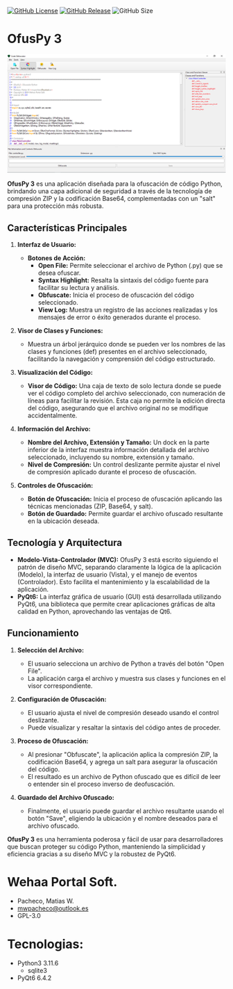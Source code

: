 [![GitHub License](https://img.shields.io/github/license/wehaaportal/OfusPy-3)](https://github.com/wehaaportal/OfusPy-3/blob/main/LICENSE) 
[![GitHub Release](https://img.shields.io/github/v/release/wehaaportal/OfusPy-3?include_prereleases)](https://github.com/wehaaportal/OfusPy-3/releases)
![GitHub Size](https://img.shields.io/github/repo-size/wehaaportal/OfusPy-3)

# OfusPy 3

![OfusPy3 Captura](https://github.com/wehaaportal/OfusPy-3/blob/main/Code_Obfuscator.png "OfusPy3.0.1a14")

**OfusPy 3** es una aplicación diseñada para la ofuscación de código Python, brindando una capa adicional de seguridad a través de la tecnología de compresión ZIP y la codificación Base64, complementadas con un "salt" para una protección más robusta.

## Características Principales

1. **Interfaz de Usuario:**
   - **Botones de Acción:**
     - **Open File:** Permite seleccionar el archivo de Python (.py) que se desea ofuscar.
     - **Syntax Highlight:** Resalta la sintaxis del código fuente para facilitar su lectura y análisis.
     - **Obfuscate:** Inicia el proceso de ofuscación del código seleccionado.
     - **View Log:** Muestra un registro de las acciones realizadas y los mensajes de error o éxito generados durante el proceso.

2. **Visor de Clases y Funciones:**
   - Muestra un árbol jerárquico donde se pueden ver los nombres de las clases y funciones (def) presentes en el archivo seleccionado, facilitando la navegación y comprensión del código estructurado.

3. **Visualización del Código:**
   - **Visor de Código:** Una caja de texto de solo lectura donde se puede ver el código completo del archivo seleccionado, con numeración de líneas para facilitar la revisión. Esta caja no permite la edición directa del código, asegurando que el archivo original no se modifique accidentalmente.

4. **Información del Archivo:**
   - **Nombre del Archivo, Extensión y Tamaño:** Un dock en la parte inferior de la interfaz muestra información detallada del archivo seleccionado, incluyendo su nombre, extensión y tamaño.
   - **Nivel de Compresión:** Un control deslizante permite ajustar el nivel de compresión aplicado durante el proceso de ofuscación.

5. **Controles de Ofuscación:**
   - **Botón de Ofuscación:** Inicia el proceso de ofuscación aplicando las técnicas mencionadas (ZIP, Base64, y salt).
   - **Botón de Guardado:** Permite guardar el archivo ofuscado resultante en la ubicación deseada.

## Tecnología y Arquitectura

- **Modelo-Vista-Controlador (MVC):** OfusPy 3 está escrito siguiendo el patrón de diseño MVC, separando claramente la lógica de la aplicación (Modelo), la interfaz de usuario (Vista), y el manejo de eventos (Controlador). Esto facilita el mantenimiento y la escalabilidad de la aplicación.
- **PyQt6:** La interfaz gráfica de usuario (GUI) está desarrollada utilizando PyQt6, una biblioteca que permite crear aplicaciones gráficas de alta calidad en Python, aprovechando las ventajas de Qt6.

## Funcionamiento

1. **Selección del Archivo:**
   - El usuario selecciona un archivo de Python a través del botón "Open File".
   - La aplicación carga el archivo y muestra sus clases y funciones en el visor correspondiente.

2. **Configuración de Ofuscación:**
   - El usuario ajusta el nivel de compresión deseado usando el control deslizante.
   - Puede visualizar y resaltar la sintaxis del código antes de proceder.

3. **Proceso de Ofuscación:**
   - Al presionar "Obfuscate", la aplicación aplica la compresión ZIP, la codificación Base64, y agrega un salt para asegurar la ofuscación del código.
   - El resultado es un archivo de Python ofuscado que es difícil de leer o entender sin el proceso inverso de deofuscación.

4. **Guardado del Archivo Ofuscado:**
   - Finalmente, el usuario puede guardar el archivo resultante usando el botón "Save", eligiendo la ubicación y el nombre deseados para el archivo ofuscado.

**OfusPy 3** es una herramienta poderosa y fácil de usar para desarrolladores que buscan proteger su código Python, manteniendo la simplicidad y eficiencia gracias a su diseño MVC y la robustez de PyQt6.

# Wehaa Portal Soft.

  - Pacheco, Matias W.
  - <mwpacheco@outlook.es>
  - GPL-3.0

# Tecnologias:

  - Python3                3.11.6
      - sqlite3
  - PyQt6                  6.4.2

